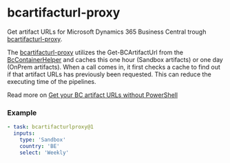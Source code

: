 # bcartifacturl-proxy

Get artifact URLs for Microsoft Dynamics 365 Business Central trough [bcartifacturl-proxy](https://github.com/tfenster/bcartifacturl-proxy).

The [bcartifacturl-proxy](https://github.com/tfenster/bcartifacturl-proxy) utilizes the Get-BCArtifactUrl from the [BcContainerHelper](https://www.powershellgallery.com/packages/BcContainerHelper) and caches this one hour (Sandbox artifacts) or one day (OnPrem artifacts). When a call comes in, it first checks a cache to find out if that artifact URLs has previously been requested. This can reduce the executing time of the pipelines.

Read more on [Get your BC artifact URLs without PowerShell](https://tobiasfenster.io/get-your-bc-artifact-urls-without-powers)

### Example

```yaml
- task: bcartifacturlproxy@1
  inputs:
    type: 'Sandbox'
    country: 'BE'
    select: 'Weekly'
```
